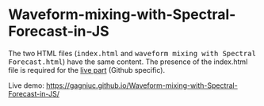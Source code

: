 # Waveform-mixing-with-Spectral-Forecast-in-JS

The two HTML files (<kbd>index.html</kbd> and <kbd>waveform mixing with Spectral Forecast.html</kbd>) have the same content. The presence of the index.html file is required for the [live part](https://gagniuc.github.io/Waveform-mixing-with-Spectral-Forecast-in-JS/) (Github specific).

Live demo: https://gagniuc.github.io/Waveform-mixing-with-Spectral-Forecast-in-JS/

